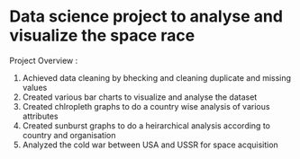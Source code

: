 # Data science project to analyse and visualize the space race
Project Overview :
1) Achieved data cleaning by bhecking and cleaning duplicate and missing values
2) Created various bar charts to visualize and analyse the dataset
3) Created chlropleth graphs to do a country wise analysis of various attributes
4) Created sunburst graphs to do a heirarchical analysis according to country and organisation
5) Analyzed the cold war between USA and USSR for space acquisition
